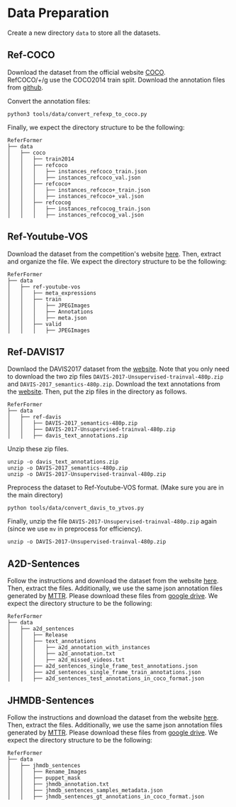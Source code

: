 # Data Preparation

Create a new directory `data` to store all the datasets.

## Ref-COCO

Download the dataset from the official website [COCO](https://cocodataset.org/#download).   
RefCOCO/+/g use the COCO2014 train split.
Download the annotation files from [github](https://github.com/lichengunc/refer).

Convert the annotation files:

```
python3 tools/data/convert_refexp_to_coco.py
```

Finally, we expect the directory structure to be the following:

```
ReferFormer
├── data
│   ├── coco
│   │   ├── train2014
│   │   ├── refcoco
│   │   │   ├── instances_refcoco_train.json
│   │   │   ├── instances_refcoco_val.json
│   │   ├── refcoco+
│   │   │   ├── instances_refcoco+_train.json
│   │   │   ├── instances_refcoco+_val.json
│   │   ├── refcocog
│   │   │   ├── instances_refcocog_train.json
│   │   │   ├── instances_refcocog_val.json
```


## Ref-Youtube-VOS

Download the dataset from the competition's website [here](https://competitions.codalab.org/competitions/29139#participate-get_data).
Then, extract and organize the file. We expect the directory structure to be the following:

```
ReferFormer
├── data
│   ├── ref-youtube-vos
│   │   ├── meta_expressions
│   │   ├── train
│   │   │   ├── JPEGImages
│   │   │   ├── Annotations
│   │   │   ├── meta.json
│   │   ├── valid
│   │   │   ├── JPEGImages
```

## Ref-DAVIS17

Downlaod the DAVIS2017 dataset from the [website](https://davischallenge.org/davis2017/code.html). Note that you only need to download the two zip files `DAVIS-2017-Unsupervised-trainval-480p.zip` and `DAVIS-2017_semantics-480p.zip`.
Download the text annotations from the [website](https://www.mpi-inf.mpg.de/departments/computer-vision-and-machine-learning/research/video-segmentation/video-object-segmentation-with-language-referring-expressions).
Then, put the zip files in the directory as follows.


```
ReferFormer
├── data
│   ├── ref-davis
│   │   ├── DAVIS-2017_semantics-480p.zip
│   │   ├── DAVIS-2017-Unsupervised-trainval-480p.zip
│   │   ├── davis_text_annotations.zip
```

Unzip these zip files.
```
unzip -o davis_text_annotations.zip
unzip -o DAVIS-2017_semantics-480p.zip
unzip -o DAVIS-2017-Unsupervised-trainval-480p.zip
```

Preprocess the dataset to Ref-Youtube-VOS format. (Make sure you are in the main directory)

```
python tools/data/convert_davis_to_ytvos.py
```

Finally, unzip the file `DAVIS-2017-Unsupervised-trainval-480p.zip` again (since we use `mv` in preprocess for efficiency).

```
unzip -o DAVIS-2017-Unsupervised-trainval-480p.zip
```




## A2D-Sentences

Follow the instructions and download the dataset from the website [here](https://kgavrilyuk.github.io/publication/actor_action/). 
Then, extract the files. Additionally, we use the same json annotation files generated by [MTTR](https://github.com/mttr2021/MTTR). Please download these files from [google drive](https://drive.google.com/drive/folders/1qYsJEGQxhKM99HSp6bkS11G-85f5NSB-?usp=sharing).
We expect the directory structure to be the following:

```
ReferFormer
├── data
│   ├── a2d_sentences
│   │   ├── Release
│   │   ├── text_annotations
│   │   │   ├── a2d_annotation_with_instances
│   │   │   ├── a2d_annotation.txt
│   │   │   ├── a2d_missed_videos.txt
│   │   ├── a2d_sentences_single_frame_test_annotations.json
│   │   ├── a2d_sentences_single_frame_train_annotations.json
│   │   ├── a2d_sentences_test_annotations_in_coco_format.json
```

## JHMDB-Sentences

Follow the instructions and download the dataset from the website [here](https://kgavrilyuk.github.io/publication/actor_action/). 
Then, extract the files. Additionally, we use the same json annotation files generated by [MTTR](https://github.com/mttr2021/MTTR). Please download these files from [google drive](https://drive.google.com/drive/folders/1lzn4W9m8wF2cFfu7Zdde4nI215yU2CKb?usp=sharing).
We expect the directory structure to be the following:

```
ReferFormer
├── data
│   ├── jhmdb_sentences
│   │   ├── Rename_Images
│   │   ├── puppet_mask
│   │   ├── jhmdb_annotation.txt
│   │   ├── jhmdb_sentences_samples_metadata.json
│   │   ├── jhmdb_sentences_gt_annotations_in_coco_format.json
```

